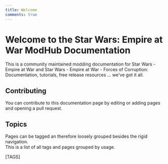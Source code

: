 ```yaml
---
title: Welcome
comments: true
---
```


# Welcome to the Star Wars: Empire at War ModHub Documentation

This is a community maintained modding documentation for Star Wars - Empire at War and Star Wars - Empire at War - Forces of Corruption: Documentation, tutorials, free release resources ... we've got it all.

## Contributing

You can contribute to this documentation page by editing or adding pages and opening a pull request.

## Topics

Pages can be tagged an therefore loosely grouped besides the rigid navigation.  
This is a list of all tags and pages grouped by usage.

[TAGS]
